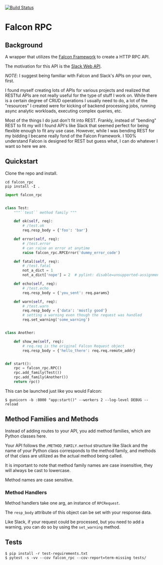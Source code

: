 [![Build Status](https://travis-ci.com/johntmyers/falcon-rpc.png?branch=master)](https://travis-ci.com/johntmyers/falcon-rpc)


# Falcon RPC

## Background

A wrapper that utilizes the [Falcon Framework](https://falconframework.org/) to create a HTTP RPC API.

The motivation for this API is the [Slack Web API](https://api.slack.com/web). 

*NOTE*: I suggest being familiar with Falcon and Slack's APIs on your own, first.

I found myself creating lots of APIs for various projects and realized that RESTful APIs are not really useful for the type of stuff I work on.  While there is a certain degree of CRUD operations I usually need to do, a lot of the "resources" I created were for kicking of backend processing jobs, running async analytic workloads, executing complex queries, etc.

Most of the things I do just don't fit into REST. Frankly, instead of "bending" REST to fit my will I found API's like Slack that seemed perfect for being flexible enough to fit any use case. However, while I was bending REST for my bidding I became really fond of the Falcon Framework. I 100% understand Falcon is designed for REST but guess what, I can do whatever I want so here we are. 

## Quickstart

Clone the repo and install.

```
cd falcon_rpc
pip install -I .
``` 

```python
import falcon_rpc


class Test:
    """``test`` method family """

    def ok(self, req):
        # /test.ok
        req.resp_body = {'foo': 'bar'}

    def error(self, req):
        # /test.error
        # can raise an error at anytime
        raise falcon_rpc.RPCError('dummy_error_code')

    def fatal(self, req):
        # /test.fatal
        not_a_dict = 1
        not_a_dict['nope'] = 2  # pylint: disable=unsupported-assignment-operation  # noqa

    def echo(self, req):
        # /test.echo
        req.resp_body = {'you_sent': req.params}

    def warn(self, req):
        # /test.warn
        req.resp_body = {'data': 'mostly good'}
        # setting a warning even though the request was handled
        req.set_warning('some_warning')


class Another:

    def show_me(self, req):
        # req.req is the original Falcon Request object
        req.resp_body = {'hello_there': req.req.remote_addr}


def start():
    rpc = falcon_rpc.RPC()
    rpc.add_family(Test())
    rpc.add_family(Another())
    return rpc()
```

This can be launched just like you would Falcon:

```
$ gunicorn -b :8000 "app:start()" --workers 2 --log-level DEBUG --reload
```

## Method Families and Methods

Instead of adding routes to your API, you add method families, which are Python classes here.

Your API follows the `/METHOD_FAMILY.method` structure like Slack and the name of your Python class corresponds to the method family, and methods of that class are utilized as the actual method being called.

It is important to note that method family names are case insensitive, they will always be cast to lowercase.

Method names are case sensitive.

### Method Handlers

Method handlers take one arg, an instance of `RPCRequest`.

The `resp_body` attribute of this object can be set with your response data.

Like Slack, if your request could be processed, but you need to add a warning, you can do so by using the `set_warning` method.

## Tests

```
$ pip install -r test-requirements.txt
$ pytest -s -vv --cov falcon_rpc --cov-report=term-missing tests/
```
